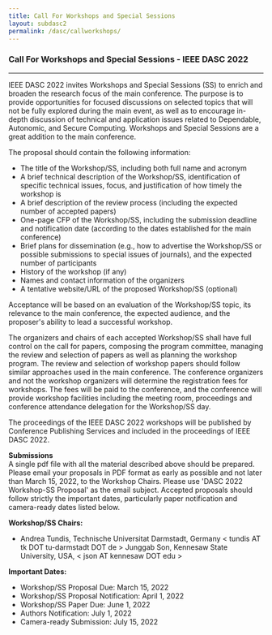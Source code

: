```yaml
---
title: Call For Workshops and Special Sessions
layout: subdasc2
permalink: /dasc/callworkshops/
---
```


<h3>Call For Workshops and Special Sessions - IEEE DASC 2022</h3>
<hr/>

IEEE DASC 2022 invites Workshops and Special Sessions (SS) to enrich and broaden the research focus of the main conference. 
The purpose is to provide opportunities for focused discussions on selected topics that will not be fully explored during the main event, 
as well as to encourage in-depth discussion of technical and application issues related to Dependable, Autonomic, and Secure Computing. 
Workshops and Special Sessions are a great addition to the main conference.
<br/>



The proposal should contain the following information:<br/>
- The title of the Workshop/SS, including both full name and acronym 
- A brief technical description of the Workshop/SS, identification of specific technical issues, focus, and justification of how timely the workshop is 
- A brief description of the review process (including the expected number of accepted papers)
- One-page CFP of the Workshop/SS, including the submission deadline and notification date (according to the dates established for the main conference)
- Brief plans for dissemination (e.g., how to advertise the Workshop/SS or possible submissions to special issues of journals), and the expected number of participants
- History of the workshop (if any)
- Names and contact information of the organizers
- A tentative website/URL of the proposed Workshop/SS (optional)

Acceptance will be based on an evaluation of the Workshop/SS topic, its relevance to the main conference, the expected audience, and the proposer's ability to lead a successful workshop. 
<br/>

The organizers and chairs of each accepted Workshop/SS shall have full control on the call for papers, composing the program committee, managing the review and selection of papers as well as planning the workshop program. 
The review and selection of workshop papers should follow similar approaches used in the main conference. The conference organizers and not the workshop organizers will determine the registration fees for workshops. 
The fees will be paid to the conference, and the conference will provide workshop facilities including the meeting room, proceedings and conference attendance delegation for the Workshop/SS day. 
<br/>

The proceedings of the IEEE DASC 2022 workshops will be published by Conference Publishing Services and included in the proceedings of IEEE DASC 2022. 
<br/>

<b>Submissions</b><br/>
A single pdf file with all the material described above should be prepared. Please email your proposals in PDF format as early as possible and not later than March 15, 2022, to the Workshop Chairs. 
Please use 'DASC 2022 Workshop-SS Proposal' as the email subject. Accepted proposals should follow strictly the important dates, particularly paper notification and camera-ready dates listed below.
<br/>

<b>Workshop/SS Chairs:</b><br/>
- Andrea Tundis, Technische Universitat Darmstadt, Germany < tundis AT tk DOT tu-darmstadt DOT de >
 Junggab Son, Kennesaw State University, USA, < json AT kennesaw DOT edu >

<b>Important Dates:</b><br/>
- Workshop/SS Proposal Due: March 15, 2022
- Workshop/SS Proposal Notification: April 1, 2022
- Workshop/SS Paper Due: June 1, 2022
- Authors Notification: July 1, 2022
- Camera-ready Submission: July 15, 2022


<!--- COMMENTED
<hr/>
<h4>Call For Papers for Special Sessions</h4>
<ol><li><a href="/2022/assets/files/2021IEEE CyberScience_Cyber-IoT_Workshop.docx" target=_new>Computing and Applications for Cyber Internet of Things (Cyber-IoT)</a>
 </li>
<li><a href="/2022/assets/files/CyberIC_2021_CFP.docx" target=_new> Special Session on Intelligent Computing in Cyber-Physical Social Systems (CyberIC) </a>
</li>
</ol>
 
 <h4>Call For Workshop Proposals</h4>
<ol> 
 <li><a href="/2022/assets/files/ACE2021_CFPpost_workshop.pdf" target=_new>The 5th International Workshop on
Applications of AI, Cyber Security and Economics Big Data (ACE-2021)</a>
 </li>
 <li><a href="/2022/assets/files/CFP_IoT Life2021.pdf" target=_new>The
2nd IEEE international workshop on the Impact of Internet of Things on Daily Life  (IoT Life)</a>
 </li>

 <li><a href="/2022/assets/files/BigCyberSecurity2021-CFPV2.pdf" target=_new>
The 3rd IEEE International Workshop on Big Data Analytics for Cyber Security and Defence</a>
 </li>

</ol>
<br/>
-->
